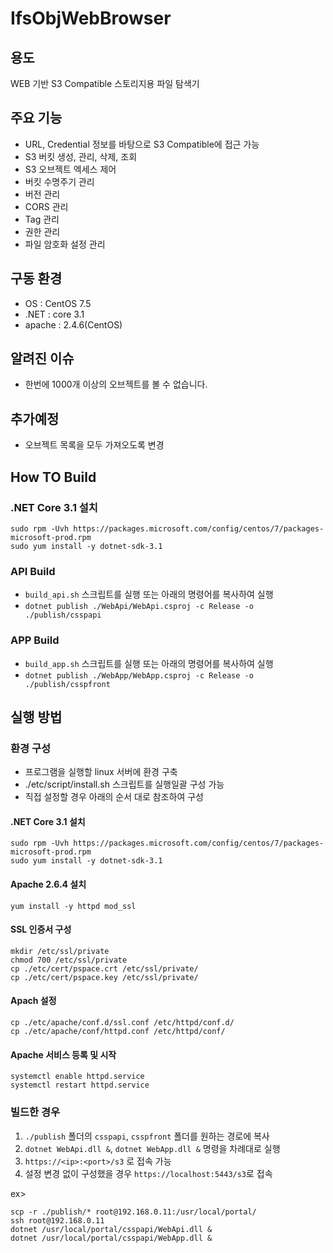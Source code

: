 # IfsObjWebBrowser

## 용도
WEB 기반 S3 Compatible 스토리지용 파일 탐색기

## 주요 기능
- URL, Credential 정보를 바탕으로 S3 Compatible에 접근 가능
- S3 버킷 생성, 관리, 삭제, 조회
- S3 오브젝트 엑세스 제어
- 버킷 수명주기 관리
- 버전 관리
- CORS 관리
- Tag 관리
- 권한 관리
- 파일 암호화 설정 관리

## 구동 환경
- OS : CentOS 7.5
- .NET : core 3.1
- apache : 2.4.6(CentOS)

## 알려진 이슈
- 한번에 1000개 이상의 오브젝트를 볼 수 없습니다.

## 추가예정
- 오브젝트 목록을 모두 가져오도록 변경

## How TO Build

### .NET Core 3.1 설치
``` shell
sudo rpm -Uvh https://packages.microsoft.com/config/centos/7/packages-microsoft-prod.rpm
sudo yum install -y dotnet-sdk-3.1
```

### API Build
- `build_api.sh` 스크립트를 실행 또는 아래의 명령어를 복사하여 실행
- `dotnet publish ./WebApi/WebApi.csproj -c Release -o ./publish/csspapi`

### APP Build
- `build_app.sh` 스크립트를 실행 또는 아래의 명령어를 복사하여 실행
- `dotnet publish ./WebApp/WebApp.csproj -c Release -o ./publish/csspfront`

## 실행 방법

### 환경 구성
- 프로그램을 실행할 linux 서버에 환경 구축
- ./etc/script/install.sh 스크립트를 실행일괄 구성 가능
- 직접 설정할 경우 아래의 순서 대로 참조하여 구성

#### .NET Core 3.1 설치
``` shell
sudo rpm -Uvh https://packages.microsoft.com/config/centos/7/packages-microsoft-prod.rpm
sudo yum install -y dotnet-sdk-3.1
```

#### Apache 2.6.4 설치
``` shell
yum install -y httpd mod_ssl
```

#### SSL 인증서 구성
``` shell
mkdir /etc/ssl/private
chmod 700 /etc/ssl/private
cp ./etc/cert/pspace.crt /etc/ssl/private/
cp ./etc/cert/pspace.key /etc/ssl/private/
```

#### Apach 설정
``` shell
cp ./etc/apache/conf.d/ssl.conf /etc/httpd/conf.d/
cp ./etc/apache/conf/httpd.conf /etc/httpd/conf/
```

#### Apache 서비스 등록 및 시작
``` shell
systemctl enable httpd.service
systemctl restart httpd.service
```

### 빌드한 경우
1. `./publish` 폴더의 `csspapi`, `csspfront` 폴더를 원하는 경로에 복사
2. `dotnet WebApi.dll &`, `dotnet WebApp.dll &` 명령을 차례대로 실행
3. `https://<ip>:<port>/s3` 로 접속 가능
4. 설정 변경 없이 구성했을 경우 `https://localhost:5443/s3`로 접속

ex>
``` shell
scp -r ./publish/* root@192.168.0.11:/usr/local/portal/
ssh root@192.168.0.11
dotnet /usr/local/portal/csspapi/WebApi.dll &
dotnet /usr/local/portal/csspapi/WebApp.dll &
```
